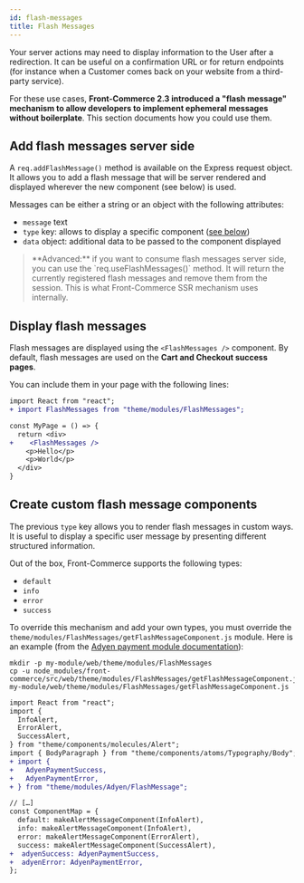 ```yaml
---
id: flash-messages
title: Flash Messages
---
```


Your server actions may need to display information to the User after a redirection. It can be useful on a confirmation URL or for return endpoints (for instance when a Customer comes back on your website from a third-party service).

For these use cases, **Front-Commerce 2.3 introduced a "flash message" mechanism to allow developers to implement ephemeral messages without boilerplate**. This section documents how you could use them.

## Add flash messages server side

A `req.addFlashMessage()` method is available on the Express request object. It allows you to add a flash message that will be server rendered and displayed wherever the new <FlashMessages /> component (see below) is used.

Messages can be either a string or an object with the following attributes:

- `message` text
- `type` key: allows to display a specific component ([see below](#Create-custom-flash-message-components))
- `data` object: additional data to be passed to the component displayed

<blockquote class="advanced">
**Advanced:** if you want to consume flash messages server side, you can use the `req.useFlashMessages()` method. It will return the currently registered flash messages and remove them from the session. This is what Front-Commerce SSR mechanism uses internally.
</blockquote>

## Display flash messages

Flash messages are displayed using the `<FlashMessages />` component. By default, flash messages are used on the **Cart and Checkout success pages**.

You can include them in your page with the following lines:

```diff
import React from "react";
+ import FlashMessages from "theme/modules/FlashMessages";

const MyPage = () => {
  return <div>
+    <FlashMessages />
    <p>Hello</p>
    <p>World</p>
  </div>
}
```

## Create custom flash message components

The previous `type` key allows you to render flash messages in custom ways. It is useful to display a specific user message by presenting different structured information.

Out of the box, Front-Commerce supports the following types:

- `default`
- `info`
- `error`
- `success`

To override this mechanism and add your own types, you must override the `theme/modules/FlashMessages/getFlashMessageComponent.js` module. Here is an example (from the [Adyen payment module documentation](/docs/advanced/payments/adyen.html#Register-your-Adyen-payment-components)):

```shell
mkdir -p my-module/web/theme/modules/FlashMessages
cp -u node_modules/front-commerce/src/web/theme/modules/FlashMessages/getFlashMessageComponent.js my-module/web/theme/modules/FlashMessages/getFlashMessageComponent.js
```

```diff
import React from "react";
import {
  InfoAlert,
  ErrorAlert,
  SuccessAlert,
} from "theme/components/molecules/Alert";
import { BodyParagraph } from "theme/components/atoms/Typography/Body";
+ import {
+   AdyenPaymentSuccess,
+   AdyenPaymentError,
+ } from "theme/modules/Adyen/FlashMessage";

// […]
const ComponentMap = {
  default: makeAlertMessageComponent(InfoAlert),
  info: makeAlertMessageComponent(InfoAlert),
  error: makeAlertMessageComponent(ErrorAlert),
  success: makeAlertMessageComponent(SuccessAlert),
+  adyenSuccess: AdyenPaymentSuccess,
+  adyenError: AdyenPaymentError,
};
```
